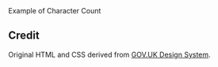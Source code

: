 <ExampleContainer>
    <ExampleHeading>Example of Character Count</ExampleHeading>
    <Example>
        <CharacterCountWithCustomRows />
    </Example>
</ExampleContainer>

## Credit

Original HTML and CSS derived from [GOV.UK Design System](https://github.com/alphagov/govuk-frontend).
